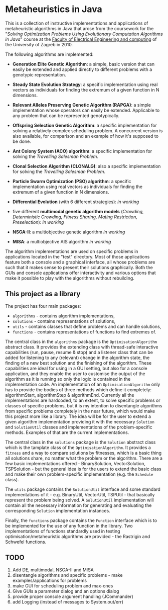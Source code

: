 # Metaheuristics in Java

This is a collection of instructive implementations and applications of metaheuristic algorithms in Java that arose from the coursework for the "_Solving Optimization Problems Using Evolutionary Computation Algorithms in Java_" course at the [Faculty of Electrical Engineering and computing](http://www.fer.unizg.hr) of the University of Zagreb in 2010.

The following algorithms are implemented:

* __Generation Elite Genetic Algorithm__: a simple, basic version that can easily be extended and applied directly to different problems with a genotypic representation.
* __Steady State Evolution Strategy__: a specific implementation using real vectors as individuals for finding the extremum of a given function in N dimensions.
* __Relevant Alleles Preserving Genetic Algorithm (RAPGA)__: a simple implementation whose operators can easily be extended. Applicable to any problem that can be represented genotypically.
* __Offspring Selection Genetic Algorithm__: a specific implementation for solving a relatively complex scheduling problem. A concurrent version is also available, for comparison and an example of how it's supposed to be done.
* __Ant Colony System (ACO) algorithm__: a specific implementation for solving the _Travelling Salesman Problem_.
* __Clonal Selection Algorithm (CLONALG)__: also a specific implementation for solving the _Travelling Salesman Problem_.
* __Particle Swarm Optimization (PSO) algorithm__: a specific implementation using real vectors as individuals for finding the extremum of a given function in N dimensions.

* __Differential Evolution__ (with 6 different strategies): _in working_
* five different __multimodal genetic algorithm models__ (_Crowding, Deterministic Crowding, Fitness Sharing, Mating Restriction, Preselection_): _in working_
* __NSGA-II__: a multiobjective genetic algorithm _in working_
* __MISA__: a multiobjective AIS algorithm _in working_

The algorithm implementations are used on specific problems in applications located in the "test" directory. Most of those applications feature both a console and a graphical interface, all whose problems are such that it makes sense to present their solutions graphically. Both the GUIs and console applications offer interactivity and various options that make it possible to play with the algorithms without rebuilding.

## This project as a library

The project has four main packages:
* ```algorithms``` - contains algorithm implementations,
* ```solutions``` - contains representations of solutions,
* ```utils``` - contains classes that define problems and can handle solutions,
* ```functions``` - contains representations of functions to find extremes of.

The central class in the ```algorithms``` package is the ```OptimisationAlgorithm``` abstract class. It provides the extending class with thread-safe interactive capabilities (run, pause, resume & stop) and a listener class that can be added for listening to any (relevant) change in the algorithm state, the finding of a new best solution and the finishing of the algorithm. These capabilities are ideal for using in a GUI setting, but also for a console application, and they enable the user to customise the output of the algorithm as it is running so only the logic is contained in the implementation code.
An implementation of an ```OptimisationAlgorithm``` only has to provide the bodies of three methods which define it completely: algorithmStart, algorithmStep & algorithmEnd.
Currently all the implementations are hardcoded, to an extent, to solve specific problems or classes of specific problems, but it is my intention to disentangle algorithms from specific problems completely in the near future, which would make this project more like a library. The idea will be for the user to extend a given algorithm implementation providing it with the necessary ```Solution``` and ```SolutionUtil``` classes and implementations of the problem-specific methods. Examples of that are the current implementations.

The central class in the ```solutions``` package is the ```Solution``` abstract class which is the tamplate class of the ```OptimisationAlgorithm```. It provides a ```fitness``` and a way to compare solutions by fitnesses, which is a basic thing all solutions share, no matter what the problem or the algorithm. There are a few basic implementations offered - BinarySolution, VectorSolution, TSPSolution - but the general idea is for the users to extend the basic class and make their own problem-specific implementation (e.g. the ```Schedule``` class).

The ```utils``` package contains the ```SolutionUtil``` interface and some standard implementations of it - e.g. BinaryUtil, VectorUtil, TSPUtil - that basically represent the problem being solved. A ```SolutionUtil``` implementation will contain all the necessary information for generating and evaluating the corresponding ```Solution``` implementation instances.

Finally, the ```functions``` package contains the ```Function``` interface which is to be implemented for the use of any function in the library. Two implementations of functions standardly used in testing optimisation/metaheuristic algorithms are provided - the Rastrigin and Schwefel functions.

## TODO

1. Add DE, multimodal, NSGA-II and MISA
1. disentangle algorithms and specific problems - make examples/applications for problems
1. make GUI for scheduling problem and max-ones
1. Give GUIs a parameter dialog and an options dialog
1. provide proper console argument handling (JCommander)
1. add Logging (instead of messages to System.out/err)
